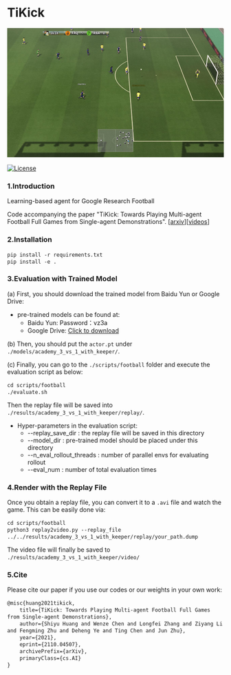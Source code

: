 # TiKick

<div align="center">
<img height="300px" height="auto" src="./docs/images/conver.jpg">
</div>

[![License](https://img.shields.io/badge/License-Apache%202.0-blue.svg)](https://opensource.org/licenses/Apache-2.0)

### 1.Introduction

Learning-based agent for Google Research Football

Code accompanying the paper 
"TiKick: Towards Playing Multi-agent Football Full Games from Single-agent Demonstrations". [[arxiv](https://arxiv.org/abs/2110.04507)][[videos](https://sites.google.com/view/tikick)]

### 2.Installation
```
pip install -r requirements.txt
pip install -e .
```

### 3.Evaluation with Trained Model

(a) First, you should download the trained model from Baidu Yun or Google Drive:

* pre-trained models can be found at:
    * Baidu Yun:   Password：vz3a
    * Google Drive: [Click to download](https://drive.google.com/drive/folders/1pUW_7db9Of9zCDZZWoImVgg0_lX5xCt1?usp=sharing)

(b) Then, you should put the `actor.pt` under `./models/academy_3_vs_1_with_keeper/`.

(c) Finally, you can go to the `./scripts/football` folder and execute the evaluation script as below:

```
cd scripts/football
./evaluate.sh
```

Then the replay file will be saved into `./results/academy_3_vs_1_with_keeper/replay/`.

* Hyper-parameters in the evaluation script:
    * --replay_save_dir : the replay file will be saved in this directory
    * --model_dir : pre-trained model should be placed under this directory
    * --n_eval_rollout_threads : number of parallel envs for evaluating rollout
    * --eval_num : number of total evaluation times
    
### 4.Render with the Replay File

Once you obtain a replay file, you can convert it to a `.avi` file and watch the game. 
This can be easily done via:

```
cd scripts/football
python3 replay2video.py --replay_file ../../results/academy_3_vs_1_with_keeper/replay/your_path.dump
```

The video file will finally be saved to `./results/academy_3_vs_1_with_keeper/video/`

### 5.Cite

Please cite our paper if you use our codes or our weights in your own work:

```
@misc{huang2021tikick,
    title={TiKick: Towards Playing Multi-agent Football Full Games from Single-agent Demonstrations},
    author={Shiyu Huang and Wenze Chen and Longfei Zhang and Ziyang Li and Fengming Zhu and Deheng Ye and Ting Chen and Jun Zhu},
    year={2021},
    eprint={2110.04507},
    archivePrefix={arXiv},
    primaryClass={cs.AI}
}
```
